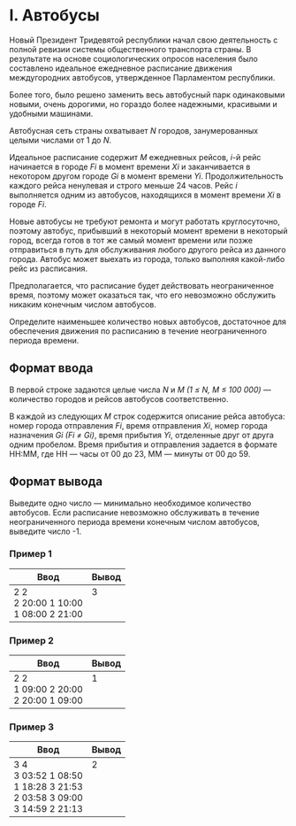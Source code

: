 # I. Автобусы

Новый Президент Тридевятой республики начал свою деятельность с полной ревизии системы общественного транспорта страны. В результате на основе социологических опросов населения было составлено идеальное ежедневное расписание движения междугородних автобусов, утвержденное Парламентом республики.

Более того, было решено заменить весь автобусный парк одинаковыми новыми, очень дорогими, но гораздо более надежными, красивыми и удобными машинами.

Автобусная сеть страны охватывает *N* городов, занумерованных целыми числами от 1 до *N*.

Идеальное расписание содержит *M* ежедневных рейсов, *i*-й рейс начинается в городе *Fi* в момент времени *Xi* и заканчивается в некотором другом городе *Gi* в момент времени *Yi*. Продолжительность каждого рейса ненулевая и строго меньше 24 часов. Рейс *i* выполняется одним из автобусов, находящихся в момент времени *Xi* в городе *Fi*.

Новые автобусы не требуют ремонта и могут работать круглосуточно, поэтому автобус, прибывший в некоторый момент времени в некоторый город, всегда готов в тот же самый момент времени или позже отправиться в путь для обслуживания любого другого рейса из данного города. Автобус может выехать из города, только выполняя какой-либо рейс из расписания.

Предполагается, что расписание будет действовать неограниченное время, поэтому может оказаться так, что его невозможно обслужить никаким конечным числом автобусов.

Определите наименьшее количество новых автобусов, достаточное для обеспечения движения по расписанию в течение неограниченного периода времени.

## Формат ввода
В первой строке задаются целые числа *N* и *М (1 ≤ N, M ≤ 100 000)* — количество городов и рейсов автобусов соответственно.

В каждой из следующих *M* строк содержится описание рейса автобуса: номер города отправления *Fi*, время отправления *Xi*, номер города назначения *Gi (Fi ≠ Gi)*, время прибытия *Yi*, отделенные друг от друга одним пробелом. Время прибытия и отправления задается в формате HH:MM, где HH — часы от 00 до 23, MM — минуты от 00 до 59.

## Формат вывода
Выведите одно число — минимально необходимое количество автобусов. Если расписание невозможно обслуживать в течение неограниченного периода времени конечным числом автобусов, выведите число -1.

### Пример 1
Ввод | Вывод
---| ---
2 2 <br> 2 20:00 1 10:00 <br> 1 08:00 2 21:00 | 3 <br><br><br>


### Пример 2
Ввод | Вывод
---| ---
2 2 <br> 1 09:00 2 20:00 <br> 2 20:00 1 09:00 | 1 <br><br><br>

### Пример 3
Ввод | Вывод
---| ---
3 4 <br> 3 03:52 1 08:50 <br> 1 18:28 3 21:53 <br> 2 03:58 3 09:00 <br> 3 14:59 2 21:13 | 2 <br><br><br><br><br>
